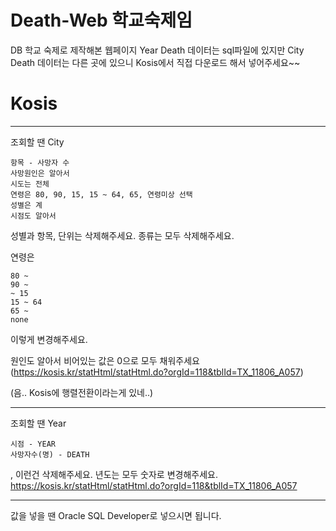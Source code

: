 # Death-Web 학교숙제임
DB 학교 숙제로 제작해본 웹페이지
Year Death 데이터는 sql파일에 있지만 City Death 데이터는 다른 곳에 있으니 Kosis에서 직접 다운로드 해서 넣어주세요~~

# Kosis
***

조회할 땐 City 

    항목 - 사망자 수
    사망원인은 알아서
    시도는 전체
    연령은 80, 90, 15, 15 ~ 64, 65, 연령미상 선택
    성별은 계
    시점도 알아서
    
성별과 항목, 단위는 삭제해주세요.
종류는 모두 삭제해주세요.

연령은 

    80 ~
    90 ~
    ~ 15
    15 ~ 64
    65 ~
    none
    
이렇게 변경해주세요.

원인도 알아서
비어있는 값은 0으로 모두 채워주세요
(https://kosis.kr/statHtml/statHtml.do?orgId=118&tblId=TX_11806_A057)

(음.. Kosis에 행렬전환이라는게 있네..)

***

조회할 땐 Year

    시점 - YEAR
    사망자수(명) - DEATH

, 이런건 삭제해주세요. 년도는 모두 숫자로 변경해주세요.
https://kosis.kr/statHtml/statHtml.do?orgId=118&tblId=TX_11806_A057

***
값을 넣을 땐 Oracle SQL Developer로 넣으시면 됩니다.